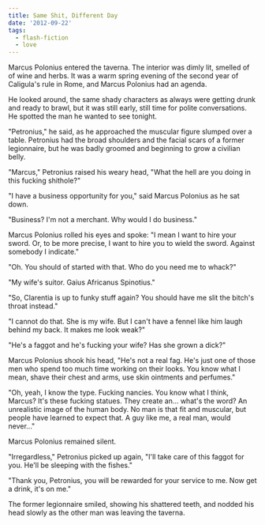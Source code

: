 ```yaml
---
title: Same Shit, Different Day
date: '2012-09-22'
tags:
  - flash-fiction
  - love
---
```


Marcus Polonius entered the taverna. The interior was dimly lit, smelled of of
wine and herbs. It was a warm spring evening of the second year of Caligula's
rule in Rome, and Marcus Polonius had an agenda.

<!-- truncate -->

He looked around, the same shady characters as always were getting drunk and
ready to brawl, but it was still early, still time for polite conversations. He
spotted the man he wanted to see tonight.

"Petronius," he said, as he approached the muscular figure slumped over a table.
Petronius had the broad shoulders and the facial scars of a former legionnaire,
but he was badly groomed and beginning to grow a civilian belly.

"Marcus," Petronius raised his weary head, "What the hell are you doing in this
fucking shithole?"

"I have a business opportunity for you," said Marcus Polonius as he sat down.

"Business? I'm not a merchant. Why would I do business."

Marcus Polonius rolled his eyes and spoke: "I mean I want to hire your sword.
Or, to be more precise, I want to hire you to wield the sword. Against somebody
I indicate."

"Oh. You should of started with that. Who do you need me to whack?"

"My wife's suitor. Gaius Africanus Spinotius."

"So, Clarentia is up to funky stuff again? You should have me slit the bitch's
throat instead."

"I cannot do that. She is my wife. But I can't have a fennel like him laugh
behind my back. It makes me look weak?"

"He's a faggot and he's fucking your wife? Has she grown a dick?"

Marcus Polonius shook his head, "He's not a real fag. He's just one of those men
who spend too much time working on their looks. You know what I mean, shave
their chest and arms, use skin ointments and perfumes."

"Oh, yeah, I know the type. Fucking nancies. You know what I think, Marcus? It's
these fucking statues. They create an... what's the word? An unrealistic image
of the human body. No man is that fit and muscular, but people have learned to
expect that. A guy like me, a real man, would never..."

Marcus Polonius remained silent.

"Irregardless," Petronius picked up again, "I'll take care of this faggot for
you. He'll be sleeping with the fishes."

"Thank you, Petronius, you will be rewarded for your service to me. Now get a
drink, it's on me."

The former legionnaire smiled, showing his shattered teeth, and nodded his head
slowly as the other man was leaving the taverna.
